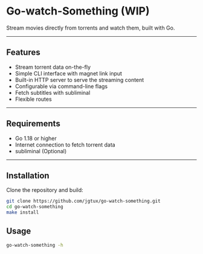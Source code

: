 # Go-watch-Something (WIP)

Stream movies directly from torrents and watch them, built with Go.

---

## Features

- Stream torrent data on-the-fly
- Simple CLI interface with magnet link input
- Built-in HTTP server to serve the streaming content
- Configurable via command-line flags
- Fetch subtitles with subliminal 
- Flexible routes

---

## Requirements

- Go 1.18 or higher
- Internet connection to fetch torrent data
- subliminal (Optional)

---

## Installation

Clone the repository and build:

```bash
git clone https://github.com/jgtux/go-watch-something.git
cd go-watch-something
make install
```

## Usage

```bash
go-watch-something -h
```
